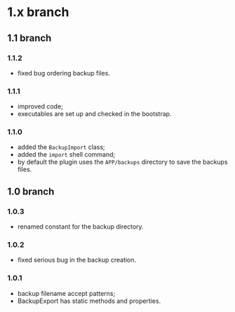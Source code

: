 # 1.x branch
## 1.1 branch
### 1.1.2
* fixed bug ordering backup files.

### 1.1.1
* improved code;
* executables are set up and checked in the bootstrap.

### 1.1.0
* added the `BackupImport` class;
* added the `import` shell command;
* by default the plugin uses the `APP/backups` directory to save the backups files.

## 1.0 branch
### 1.0.3
* renamed constant for the backup directory.

### 1.0.2
* fixed serious bug in the backup creation.

### 1.0.1
* backup filename accept patterns;
* BackupExport has static methods and properties.
